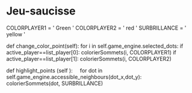 # Jeu-saucisse

COLORPLAYER1 = ' Green '
COLORPLAYER2 = ' red '
SURBRILLANCE = ' yellow ' 


def change_color_point(self):
     for i in self.game_engine.selected_dots:
   if active_player==list_player[0]:
          colorierSommets(i, COLORPLAYER1)
  if active_player==list_player[1]:
         colorierSommets(i, COLORPLAYER2) 

def highlight_points (self ):
    for dot in self.game_engine.accessible_neighbours(dot_x,dot_y):
colorierSommets(dot, SURBRILLANCE)
